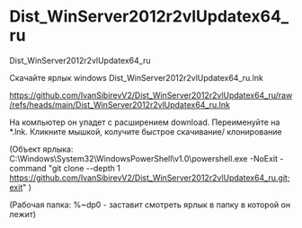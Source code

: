 # Dist_WinServer2012r2vlUpdatex64_ru
Dist_WinServer2012r2vlUpdatex64_ru

Скачайте ярлык windows Dist_WinServer2012r2vlUpdatex64_ru.lnk

https://github.com/IvanSibirevV2/Dist_WinServer2012r2vlUpdatex64_ru/raw/refs/heads/main/Dist_WinServer2012r2vlUpdatex64_ru.lnk

На компьютер он упадет с расширением download. Переименуйте на *.lnk. Кликните мышкой, колучите быстрое скачивание/ клонирование

(Объект ярлыка: C:\Windows\System32\WindowsPowerShell\v1.0\powershell.exe -NoExit -command "git clone --depth 1 https://github.com/IvanSibirevV2/Dist_WinServer2012r2vlUpdatex64_ru.git;exit" )

(Рабочая папка: %~dp0  - заставит смотреть ярлык в папку в которой он лежит)
